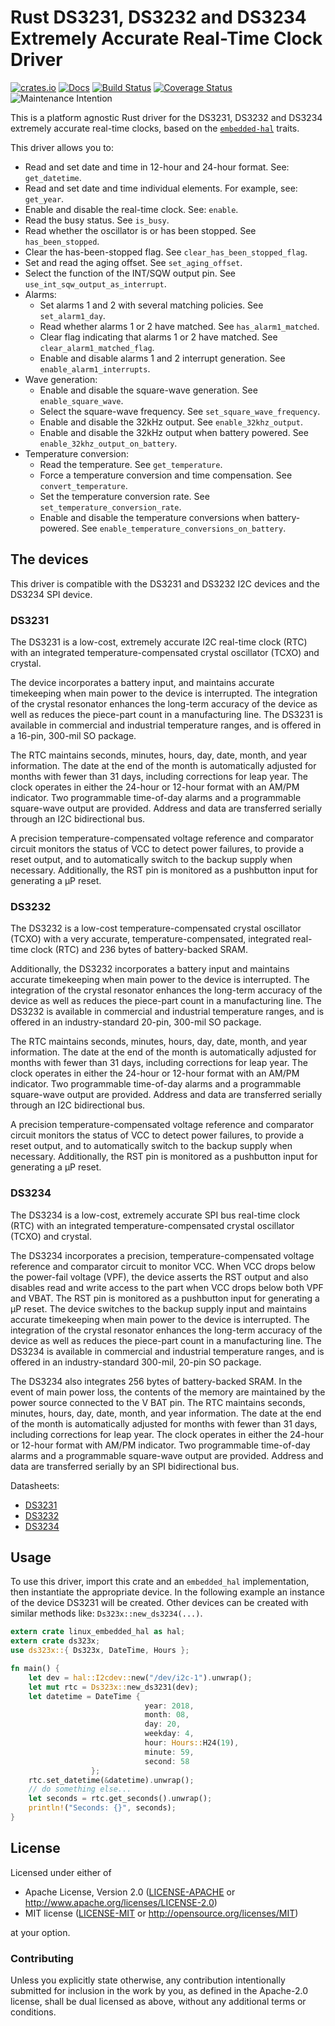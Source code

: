 # Rust DS3231, DS3232 and DS3234 Extremely Accurate Real-Time Clock Driver

[![crates.io](https://img.shields.io/crates/v/ds323x.svg)](https://crates.io/crates/ds323x)
[![Docs](https://docs.rs/ds323x/badge.svg)](https://docs.rs/ds323x)
[![Build Status](https://travis-ci.org/eldruin/ds323x-rs.svg?branch=master)](https://travis-ci.org/eldruin/ds323x-rs)
[![Coverage Status](https://coveralls.io/repos/eldruin/ds323x-rs/badge.svg?branch=master)](https://coveralls.io/r/eldruin/ds323x-rs?branch=master)
![Maintenance Intention](https://img.shields.io/badge/maintenance-actively--developed-brightgreen.svg)

This is a platform agnostic Rust driver for the DS3231, DS3232 and DS3234
extremely accurate real-time clocks, based on the [`embedded-hal`] traits.

[`embedded-hal`]: https://github.com/rust-embedded/embedded-hal

This driver allows you to:
- Read and set date and time in 12-hour and 24-hour format. See: `get_datetime`.
- Read and set date and time individual elements. For example, see: `get_year`.
- Enable and disable the real-time clock. See: `enable`.
- Read the busy status. See `is_busy`.
- Read whether the oscillator is or has been stopped. See `has_been_stopped`.
- Clear the has-been-stopped flag. See `clear_has_been_stopped_flag`.
- Set and read the aging offset. See `set_aging_offset`.
- Select the function of the INT/SQW output pin. See `use_int_sqw_output_as_interrupt`.
- Alarms:
    - Set alarms 1 and 2 with several matching policies. See `set_alarm1_day`.
    - Read whether alarms 1 or 2 have matched. See `has_alarm1_matched`.
    - Clear flag indicating that alarms 1 or 2 have matched. See `clear_alarm1_matched_flag`.
    - Enable and disable alarms 1 and 2 interrupt generation. See `enable_alarm1_interrupts`.
- Wave generation:
    - Enable and disable the square-wave generation. See `enable_square_wave`.
    - Select the square-wave frequency. See `set_square_wave_frequency`.
    - Enable and disable the 32kHz output. See `enable_32khz_output`.
    - Enable and disable the 32kHz output when battery powered. See `enable_32khz_output_on_battery`.
- Temperature conversion:
    - Read the temperature. See `get_temperature`.
    - Force a temperature conversion and time compensation. See `convert_temperature`.
    - Set the temperature conversion rate. See `set_temperature_conversion_rate`.
    - Enable and disable the temperature conversions when battery-powered. See `enable_temperature_conversions_on_battery`.

## The devices

This driver is compatible with the DS3231 and DS3232 I2C devices and the
DS3234 SPI device.

### DS3231
The DS3231 is a low-cost, extremely accurate I2C real-time clock (RTC) with
an integrated temperature-compensated crystal oscillator (TCXO) and crystal.

The device incorporates a battery input, and maintains accurate timekeeping
when main power to the device is interrupted. The integration of the
crystal resonator enhances the long-term accuracy of the device as well as
reduces the piece-part count in a manufacturing line.
The DS3231 is available in commercial and industrial temperature ranges,
and is offered in a 16-pin, 300-mil SO package.

The RTC maintains seconds, minutes, hours, day, date, month, and year
information. The date at the end of the month is automatically adjusted for
months with fewer than 31 days, including corrections for leap year. The
clock operates in either the 24-hour or 12-hour format with an AM/PM
indicator. Two programmable time-of-day alarms and a programmable
square-wave output are provided. Address and data are transferred serially
through an I2C bidirectional bus.

A precision temperature-compensated voltage reference and comparator
circuit monitors the status of VCC to detect power failures, to provide a
reset output, and to automatically switch to the backup supply when
necessary. Additionally, the RST pin is monitored as a pushbutton
input for generating a μP reset.

### DS3232
The DS3232 is a low-cost temperature-compensated crystal oscillator (TCXO)
with a very accurate, temperature-compensated, integrated real-time clock
(RTC) and 236 bytes of battery-backed SRAM.

Additionally, the DS3232 incorporates a battery input and maintains
accurate timekeeping when main power to the device is interrupted. The
integration of the crystal resonator enhances the long-term accuracy of the
device as well as reduces the piece-part count in a manufacturing line.
The DS3232 is available in commercial and industrial temperature ranges,
and is offered in an industry-standard 20-pin, 300-mil SO package.

The RTC maintains seconds, minutes, hours, day, date, month, and year
information. The date at the end of the month is automatically adjusted for
months with fewer than 31 days, including corrections for leap year. The
clock operates in either the 24-hour or 12-hour format with an AM/PM
indicator. Two programmable time-of-day alarms and a programmable
square-wave output are provided. Address and data are transferred serially
through an I2C bidirectional bus.

A precision temperature-compensated voltage reference and comparator
circuit monitors the status of VCC to detect power failures, to provide a
reset output, and to automatically switch to the backup supply when
necessary. Additionally, the RST pin is monitored as a pushbutton input for
generating a μP reset.

### DS3234
The DS3234 is a low-cost, extremely accurate SPI bus real-time clock (RTC)
with an integrated temperature-compensated crystal oscillator (TCXO) and
crystal.

The DS3234 incorporates a precision, temperature-compensated voltage
reference and comparator circuit to monitor VCC. When VCC drops below the
power-fail voltage (VPF), the device asserts the RST output and also
disables read and write access to the part when VCC drops below both VPF
and VBAT. The RST pin is monitored as a pushbutton input for generating a
μP reset. The device switches to the backup supply input and maintains
accurate timekeeping when main power to the device is interrupted.
The integration of the crystal resonator enhances the long-term accuracy of
the device as well as reduces the piece-part count in a manufacturing line.
The DS3234 is available in commercial and industrial temperature ranges,
and is offered in an industry-standard 300-mil, 20-pin SO package.

The DS3234 also integrates 256 bytes of battery-backed SRAM. In the event
of main power loss, the contents of the memory are maintained by the power
source connected to the V BAT pin. The RTC maintains seconds, minutes,
hours, day, date, month, and year information. The date at the end of the
month is automatically adjusted for months with fewer than 31 days,
including corrections for leap year. The clock operates in either the
24-hour or 12-hour format with AM/PM indicator. Two programmable
time-of-day alarms and a programmable square-wave output are provided.
Address and data are transferred serially by an SPI bidirectional bus.

Datasheets:
- [DS3231](https://datasheets.maximintegrated.com/en/ds/DS3231.pdf)
- [DS3232](https://datasheets.maximintegrated.com/en/ds/DS3232.pdf)
- [DS3234](https://datasheets.maximintegrated.com/en/ds/DS3234.pdf)

## Usage

To use this driver, import this crate and an `embedded_hal` implementation,
then instantiate the appropriate device.
In the following example an instance of the device DS3231 will be created.
Other devices can be created with similar methods like:
`Ds323x::new_ds3234(...)`.

```rust
extern crate linux_embedded_hal as hal;
extern crate ds323x;
use ds323x::{ Ds323x, DateTime, Hours };

fn main() {
    let dev = hal::I2cdev::new("/dev/i2c-1").unwrap();
    let mut rtc = Ds323x::new_ds3231(dev);
    let datetime = DateTime {
                              year: 2018,
                              month: 08,
                              day: 20,
                              weekday: 4,
                              hour: Hours::H24(19),
                              minute: 59,
                              second: 58
                  };
    rtc.set_datetime(&datetime).unwrap();
    // do something else...
    let seconds = rtc.get_seconds().unwrap();
    println!("Seconds: {}", seconds);
}
```

## License

Licensed under either of

 * Apache License, Version 2.0 ([LICENSE-APACHE](LICENSE-APACHE) or
   http://www.apache.org/licenses/LICENSE-2.0)
 * MIT license ([LICENSE-MIT](LICENSE-MIT) or
   http://opensource.org/licenses/MIT)

at your option.

### Contributing

Unless you explicitly state otherwise, any contribution intentionally submitted
for inclusion in the work by you, as defined in the Apache-2.0 license, shall
be dual licensed as above, without any additional terms or conditions.

